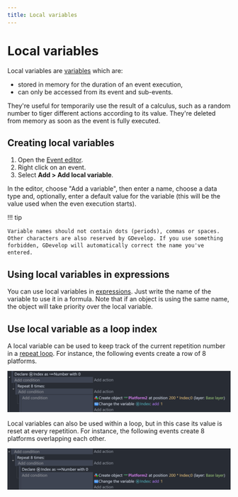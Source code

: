 ```yaml
---
title: Local variables
---
```

# Local variables

Local variables are [variables](/gdevelop5/all-features/variables) which are:

- stored in memory for the duration of an event execution,
- can only be accessed from its event and sub-events.

They're useful for temporarily use the result of a calculus, such as a random number to tiger different actions according to its value. They're deleted from memory as soon as the event is fully executed.

## Creating local variables

1. Open the [Event editor](/gdevelop5/interface/events-editor).
2. Right click on an event.
3. Select **Add > Add local variable**.

In the editor, choose "Add a variable", then enter a name, choose a data type and, optionally, enter a default value for the variable (this will be the value used when the even execution starts).

!!! tip

    Variable names should not contain dots (periods), commas or spaces. Other characters are also reserved by GDevelop. If you use something forbidden, GDevelop will automatically correct the name you've entered.

## Using local variables in expressions

You can use local variables in [expressions](/gdevelop5/all-features/expressions). Just write the name of the variable to use it in a formula. Note that if an object is using the same name, the object will take priority over the local variable.

## Use local variable as a loop index

A local variable can be used to keep track of the current repetition number in a [repeat loop](/gdevelop5/events/repeat). For instance, the following events create a row of 8 platforms.


![](local-variable-outside-the-loop.png)

Local variables can also be used within a loop, but in this case its value is reset at every repetition. For instance, the following events create 8 platforms overlapping each other.

![](local-variable-inside-the-loop.png)